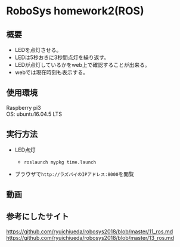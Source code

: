 RoboSys homework2(ROS)
===

## 概要
* LEDを点灯させる。  
* LEDは5秒おきに3秒間点灯を繰り返す。  
* LEDが点灯しているかをweb上で確認することが出来る。  
* webでは現在時刻も表示する。

## 使用環境
Raspberry pi3  
OS: ubuntu16.04.5 LTS  

## 実行方法
* LED点灯
  * `roslaunch mypkg time.launch`

* ブラウザで`http://ラズパイのIPアドレス:8000`を閲覧  

## 動画

## 参考にしたサイト
https://github.com/ryuichiueda/robosys2018/blob/master/11_ros.md  
https://github.com/ryuichiueda/robosys2018/blob/master/13_ros.md
